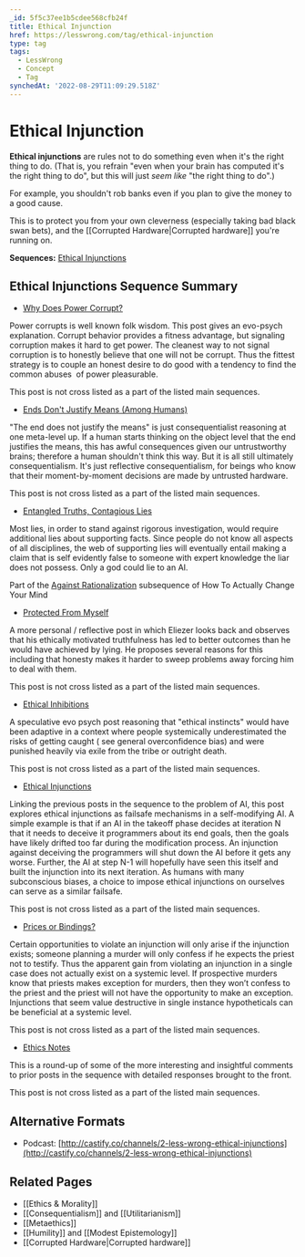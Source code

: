 ```yaml
---
_id: 5f5c37ee1b5cdee568cfb24f
title: Ethical Injunction
href: https://lesswrong.com/tag/ethical-injunction
type: tag
tags:
  - LessWrong
  - Concept
  - Tag
synchedAt: '2022-08-29T11:09:29.518Z'
---
```

# Ethical Injunction

**Ethical injunctions** are rules not to do something even when it's the right thing to do. (That is, you refrain "even when your brain has computed it's the right thing to do", but this will just *seem like* "the right thing to do".)

For example, you shouldn't rob banks even if you plan to give the money to a good cause.

This is to protect you from your own cleverness (especially taking bad black swan bets), and the [[Corrupted Hardware|Corrupted hardware]] you're running on.

**Sequences:** [Ethical Injunctions](https://www.lesswrong.com/s/AmFb5xWbPWWQyQ244)

Ethical Injunctions Sequence Summary
------------------------------------

*   [Why Does Power Corrupt?](https://www.lesswrong.com/s/AmFb5xWbPWWQyQ244/p/v8rghtzWCziYuMdJ5)

Power corrupts is well known folk wisdom. This post gives an evo-psych explanation. Corrupt behavior provides a fitness advantage, but signaling corruption makes it hard to get power. The cleanest way to not signal corruption is to honestly believe that one will not be corrupt. Thus the fittest strategy is to couple an honest desire to do good with a tendency to find the common abuses  of power pleasurable. 

This post is not cross listed as a part of the listed main sequences. 

*   [Ends Don't Justify Means (Among Humans)](https://www.lesswrong.com/s/AmFb5xWbPWWQyQ244/p/K9ZaZXDnL3SEmYZqB)

"The end does not justify the means" is just consequentialist reasoning at one meta-level up. If a human starts thinking on the object level that the end justifies the means, this has awful consequences given our untrustworthy brains; therefore a human shouldn't think this way. But it is all still ultimately consequentialism. It's just reflective consequentialism, for beings who know that their moment-by-moment decisions are made by untrusted hardware.

This post is not cross listed as a part of the listed main sequences. 

*   [Entangled Truths, Contagious Lies](https://www.lesswrong.com/s/AmFb5xWbPWWQyQ244/p/wyyfFfaRar2jEdeQK)

Most lies, in order to stand against rigorous investigation, would require additional lies about supporting facts. Since people do not know all aspects of all disciplines, the web of supporting lies will eventually entail making a claim that is self evidently false to someone with expert knowledge the liar does not possess. Only a god could lie to an AI.

Part of the [Against Rationalization](https://www.lesswrong.com/s/GSqFqc646rsRd2oyz) subsequence of How To Actually Change Your Mind

*   [Protected From Myself](https://www.lesswrong.com/s/AmFb5xWbPWWQyQ244/p/yz2btSaCLHmLWgWD5)

A more personal / reflective post in which Eliezer looks back and observes that his ethically motivated truthfulness has led to better outcomes than he would have achieved by lying. He proposes several reasons for this including that honesty makes it harder to sweep problems away forcing him to deal with them. 

This post is not cross listed as a part of the listed main sequences. 

*   [Ethical Inhibitions](https://www.lesswrong.com/s/AmFb5xWbPWWQyQ244/p/cyRpNbPsW8HzsxhRK)

A speculative evo psych post reasoning that "ethical instincts" would have been adaptive in a context where people systemically underestimated the risks of getting caught ( see general overconfidence bias) and were punished heavily via exile from the tribe or outright death. 

This post is not cross listed as a part of the listed main sequences. 

*   [Ethical Injunctions](https://www.lesswrong.com/s/AmFb5xWbPWWQyQ244/p/dWTEtgBfFaz6vjwQf)

Linking the previous posts in the sequence to the problem of AI, this post explores ethical injunctions as failsafe mechanisms in a self-modifying AI. A simple example is that if an AI in the takeoff phase decides at iteration N that it needs to deceive it programmers about its end goals, then the goals have likely drifted too far during the modification process. An injunction against deceiving the programmers will shut down the AI before it gets any worse. Further, the AI at step N-1 will hopefully have seen this itself and built the injunction into its next iteration. As humans with many subconscious biases, a choice to impose ethical injunctions on ourselves can serve as a similar failsafe.

This post is not cross listed as a part of the listed main sequences.

*   [Prices or Bindings?](https://www.lesswrong.com/s/AmFb5xWbPWWQyQ244/p/K2c3dkKErsqFd28Dh)

Certain opportunities to violate an injunction will only arise if the injunction exists; someone planning a murder will only confess if he expects the priest not to testify. Thus the apparent gain from violating an injunction in a single case does not actually exist on a systemic level. If prospective murders know that priests makes exception for murders, then they won’t confess to the priest and the priest will not have the opportunity to make an exception. Injunctions that seem value destructive in single instance hypotheticals can be beneficial at a systemic level.

This post is not cross listed as a part of the listed main sequences.

*   [Ethics Notes](https://www.lesswrong.com/s/AmFb5xWbPWWQyQ244/p/hXuB8BCyyiYuzij3F)

This is a round-up of some of the more interesting and insightful comments to prior posts in the sequence with detailed responses brought to the front.

This post is not cross listed as a part of the listed main sequences.

Alternative Formats
-------------------

*   Podcast: [http://castify.co/channels/2-less-wrong-ethical-injunctions](http://castify.co/channels/2-less-wrong-ethical-injunctions)

Related Pages
-------------

*   [[Ethics & Morality]]
*   [[Consequentialism]] and [[Utilitarianism]]
*   [[Metaethics]]
*   [[Humility]] and [[Modest Epistemology]]
*   [[Corrupted Hardware|Corrupted hardware]]